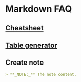 # Markdown FAQ

## [Cheatsheet](https://github.com/adam-p/markdown-here/wiki/Markdown-Cheatsheet#links)

## [Table generator](https://www.tablesgenerator.com/markdown_tables)

## Create note
```markdown
> **_NOTE:_** The note content.
```
